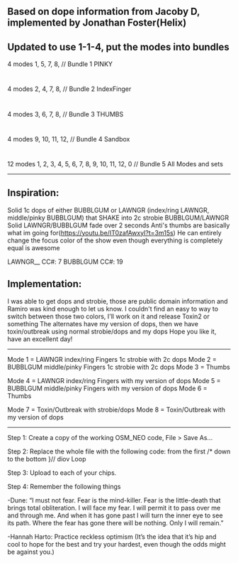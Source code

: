 Based on dope information from Jacoby D, implemented by Jonathan Foster(Helix)
----
Updated to use 1-1-4, put the modes into bundles
----
4 modes   1, 5, 7, 8, // Bundle 1 PINKY
#
4 modes   2, 4, 7, 8, // Bundle 2 IndexFinger
#
4 modes   3, 6, 7, 8, // Bundle 3 THUMBS
#
4 modes   9, 10, 11, 12, // Bundle 4 Sandbox
#
12 modes   1, 2, 3, 4, 5, 6, 7, 8, 9, 10, 11, 12, 0 // Bundle 5 All Modes and sets
	

----

Inspiration:
----
Solid 1c dops of either BUBBLGUM or LAWNGR (index/ring LAWNGR, middle/pinky BUBBLGUM) that SHAKE into 2c strobie BUBBLGUM/LAWNGR
Solid LAWNGR/BUBBLGUM fade over 2 seconds
Anti's thumbs are basically what im going for(https://youtu.be/IT0zafAwxyI?t=3m15s)
He can entirely change the focus color of the show even though everything is completely equal is awesome

LAWNGR__ CC#: 7
BUBBLGUM CC#: 19

Implementation:
----
I was able to get dops and strobie, those are public domain information and Ramiro was kind enough to let us know.
I couldn't find an easy to way to switch between those two colors, I'll work on it and release Toxin2 or something
The alternates have my version of dops, then we have toxin/outbreak using normal strobie/dops and my dops
Hope you like it, have an excellent day!

----
Mode 1 = LAWNGR index/ring Fingers 1c strobie with 2c dops 
Mode 2 = BUBBLGUM middle/pinky Fingers 1c strobie with 2c dops
Mode 3 = Thumbs
 
Mode 4 = LAWNGR index/ring Fingers with my version of dops
Mode 5 = BUBBLGUM middle/pinky Fingers with my version of dops
Mode 6 = Thumbs

Mode 7 = Toxin/Outbreak with strobie/dops
Mode 8 = Toxin/Outbreak with my version of dops

----
Step 1:
Create a copy of the working OSM_NEO code, File > Save As...

Step 2:
Replace the whole file with the following code: from the first /* down to the bottom }// diov Loop

Step 3:
Upload to each of your chips.

Step 4:
Remember the following things

-Dune: “I must not fear. Fear is the mind-killer. Fear is the little-death that brings total obliteration.
    I will face my fear. I will permit it to pass over me and through me. And when it has gone past I will turn
    the inner eye to see its path. Where the fear has gone there will be nothing. Only I will remain.” 

-Hannah Harto: Practice reckless optimism (It’s the idea that it’s hip and cool to hope for the best
    and try your hardest, even though the odds might be against you.)


